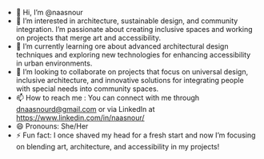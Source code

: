 - 👋 Hi, I’m @naasnour
- 👀 I’m interested in architecture, sustainable design, and community integration. I’m passionate about creating inclusive spaces and working on projects that merge art and accessibility.
- 🌱 I’m currently learning ore about advanced architectural design techniques and exploring new technologies for enhancing accessibility in urban environments.
- 💞️ I’m looking to collaborate on projects that focus on universal design, inclusive architecture, and innovative solutions for integrating people with special needs into community spaces.
- 📫 How to reach me : You can connect with me through dnaasnourd@gmail.com or via LinkedIn at https://www.linkedin.com/in/naasnour/
- 😄 Pronouns: She/Her
- ⚡ Fun fact: I once shaved my head for a fresh start and now I’m focusing on blending art, architecture, and accessibility in my projects!

<!---
naasnour/naasnour is a ✨ special ✨ repository because its `README.md` (this file) appears on your GitHub profile.
You can click the Preview link to take a look at your changes.
--->
